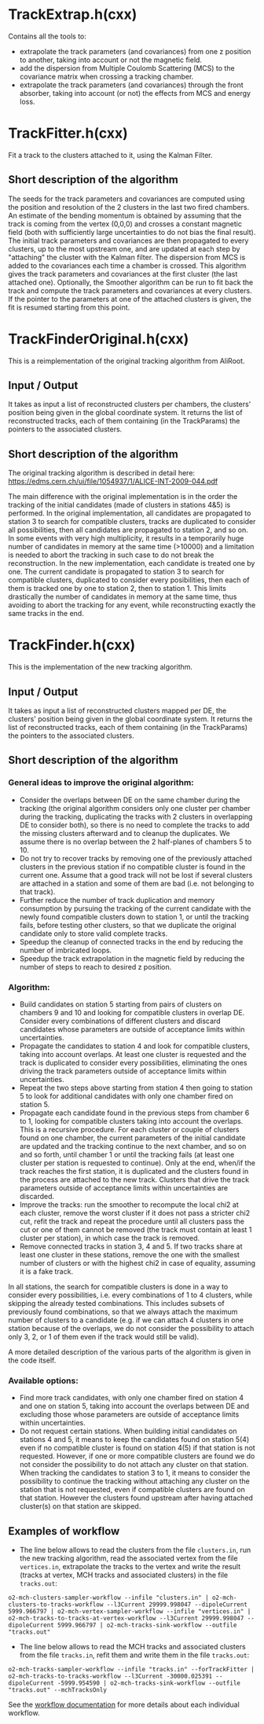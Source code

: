 <!-- doxy
\page refDetectorsMUONMCHTracking Tracking
/doxy -->

# TrackExtrap.h(cxx)

Contains all the tools to:
- extrapolate the track parameters (and covariances) from one z position to another, taking into account or not the
magnetic field.
- add the dispersion from Multiple Coulomb Scattering (MCS) to the covariance matrix when crossing a tracking chamber.
- extrapolate the track parameters (and covariances) through the front absorber, taking into account (or not) the
effects from MCS and energy loss.

# TrackFitter.h(cxx)

Fit a track to the clusters attached to it, using the Kalman Filter.

## Short description of the algorithm

The seeds for the track parameters and covariances are computed using the position and resolution of the 2 clusters in
the last two fired chambers. An estimate of the bending momentum is obtained by assuming that the track is coming from
the vertex (0,0,0) and crosses a constant magnetic field (both with sufficiently large uncertainties to do not bias the
final result).
The initial track parameters and covariances are then propagated to every clusters, up to the most upstream one, and are
updated at each step by "attaching" the cluster with the Kalman filter. The dispersion from MCS is added to the
covariances each time a chamber is crossed.
This algorithm gives the track parameters and covariances at the first cluster (the last attached one). Optionally, the
Smoother algorithm can be run to fit back the track and compute the track parameters and covariances at every clusters.
If the pointer to the parameters at one of the attached clusters is given, the fit is resumed starting from this point.

# TrackFinderOriginal.h(cxx)

This is a reimplementation of the original tracking algorithm from AliRoot.

## Input / Output

It takes as input a list of reconstructed clusters per chambers, the clusters' position being given in the global
coordinate system. It returns the list of reconstructed tracks, each of them containing (in the TrackParams) the
pointers to the associated clusters.

## Short description of the algorithm

The original tracking algorithm is described in detail here:
https://edms.cern.ch/ui/file/1054937/1/ALICE-INT-2009-044.pdf

The main difference with the original implementation is in the order the tracking of the initial candidates (made of
clusters in stations 4&5) is performed. In the original implementation, all candidates are propagated to station 3 to
search for compatible clusters, tracks are duplicated to consider all possibilities, then all candidates are propagated
to station 2, and so on. In some events with very high multiplicity, it results in a temporarily huge number of
candidates in memory at the same time (>10000) and a limitation is needed to abort the tracking in such case to do not
break the reconstruction. In the new implementation, each candidate is treated one by one. The current candidate is
propagated to station 3 to search for compatible clusters, duplicated to consider every posibilities, then each of them
is tracked one by one to station 2, then to station 1. This limits drastically the number of candidates in memory at the
same time, thus avoiding to abort the tracking for any event, while reconstructing exactly the same tracks in the end.

# TrackFinder.h(cxx)

This is the implementation of the new tracking algorithm.

## Input / Output

It takes as input a list of reconstructed clusters mapped per DE, the clusters' position being given in the global
coordinate system. It returns the list of reconstructed tracks, each of them containing (in the TrackParams) the
pointers to the associated clusters.

## Short description of the algorithm

### General ideas to improve the original algorithm:
- Consider the overlaps between DE on the same chamber during the tracking (the original algorithm considers only one
cluster per chamber during the tracking, duplicating the tracks with 2 clusters in overlapping DE to consider both), so
there is no need to complete the tracks to add the missing clusters afterward and to cleanup the duplicates. We assume
there is no overlap between the 2 half-planes of chambers 5 to 10.
- Do not try to recover tracks by removing one of the previously attached clusters in the previous station if no
compatible cluster is found in the current one. Assume that a good track will not be lost if several clusters are
attached in a station and some of them are bad (i.e. not belonging to that track).
- Further reduce the number of track duplication and memory consumption by pursuing the tracking of the current
candidate with the newly found compatible clusters down to station 1, or until the tracking fails, before testing other
clusters, so that we duplicate the original candidate only to store valid complete tracks.
- Speedup the cleanup of connected tracks in the end by reducing the number of imbricated loops.
- Speedup the track extrapolation in the magnetic field by reducing the number of steps to reach to desired z position.

### Algorithm:
- Build candidates on station 5 starting from pairs of clusters on chambers 9 and 10 and looking for compatible clusters
in overlap DE. Consider every combinations of different clusters and discard candidates whose parameters are outside of
acceptance limits within uncertainties.
- Propagate the candidates to station 4 and look for compatible clusters, taking into account overlaps. At least one
cluster is requested and the track is duplicated to consider every possibilities, eliminating the ones driving the track
parameters outside of acceptance limits within uncertainties.
- Repeat the two steps above starting from station 4 then going to station 5 to look for additional candidates with only
one chamber fired on station 5.
- Propagate each candidate found in the previous steps from chamber 6 to 1, looking for compatible clusters taking into
account the overlaps. This is a recursive procedure. For each cluster or couple of clusters found on one chamber, the
current parameters of the initial candidate are updated and the tracking continue to the next chamber, and so on and so
forth, until chamber 1 or until the tracking fails (at least one cluster per station is requested to continue). Only at
the end, when/if the track reaches the first station, it is duplicated and the clusters found in the process are
attached to the new track. Clusters that drive the track parameters outside of acceptance limits within uncertainties
are discarded.
- Improve the tracks: run the smoother to recompute the local chi2 at each cluster, remove the worst cluster if it does
not pass a stricter chi2 cut, refit the track and repeat the procedure until all clusters pass the cut or one of them
cannot be removed (the track must contain at least 1 cluster per station), in which case the track is removed.
- Remove connected tracks in station 3, 4 and 5. If two tracks share at least one cluster in these stations, remove the
one with the smallest number of clusters or with the highest chi2 in case of equality, assuming it is a fake track.

In all stations, the search for compatible clusters is done in a way to consider every possibilities, i.e. every
combinations of 1 to 4 clusters, while skipping the already tested combinations. This includes subsets of previously
found combinations, so that we always attach the maximum number of clusters to a candidate (e.g. if we can attach 4
clusters in one station because of the overlaps, we do not consider the possibility to attach only 3, 2, or 1 of them
even if the track would still be valid).

A more detailed description of the various parts of the algorithm is given in the code itself.

### Available options:
- Find more track candidates, with only one chamber fired on station 4 and one on station 5, taking into account the
overlaps between DE and excluding those whose parameters are outside of acceptance limits within uncertainties.
- Do not request certain stations. When building initial candidates on stations 4 and 5, it means to keep the candidates
found on station 5(4) even if no compatible cluster is found on station 4(5) if that station is not requested. However,
if one or more compatible clusters are found we do not consider the possibility to do not attach any cluster on that
station. When tracking the candidates to station 3 to 1, it means to consider the possibility to continue the tracking
without attaching any cluster on the station that is not requested, even if compatible clusters are found on that
station. However the clusters found upstream after having attached cluster(s) on that station are skipped.

## Examples of workflow

- The line below allows to read the clusters from the file `clusters.in`, run the new tracking algorithm, read the
associated vertex from the file `vertices.in`, extrapolate the tracks to the vertex and write the result (tracks at
vertex, MCH tracks and associated clusters) in the file `tracks.out`:

`o2-mch-clusters-sampler-workflow --infile "clusters.in" | o2-mch-clusters-to-tracks-workflow --l3Current 29999.998047 --dipoleCurrent 5999.966797 | o2-mch-vertex-sampler-workflow --infile "vertices.in" | o2-mch-tracks-to-tracks-at-vertex-workflow --l3Current 29999.998047 --dipoleCurrent 5999.966797 | o2-mch-tracks-sink-workflow --outfile "tracks.out"`

- The line below allows to read the MCH tracks and associated clusters from the file `tracks.in`, refit them and write
them in the file `tracks.out`:

`o2-mch-tracks-sampler-workflow --infile "tracks.in" --forTrackFitter | o2-mch-tracks-to-tracks-workflow --l3Current -30000.025391 --dipoleCurrent -5999.954590 | o2-mch-tracks-sink-workflow --outfile "tracks.out" --mchTracksOnly`

See the [workflow documentation](../Workflow/README.md) for more details about each individual workflow.
